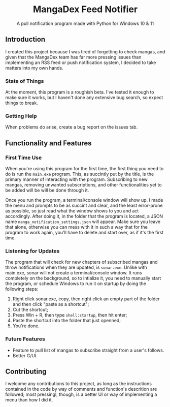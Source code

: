 <div align="center">
    <h1>MangaDex Feed Notifier</h1>
</div>
<div align="center">
    <p>A pull notification program made with Python for Windows 10 & 11</p>
</div>





## Introduction
I created this project because I was tired of forgetting to check mangas, and given that the MangaDex team has far more pressing issues than implementing an RSS feed or push notification system, I decided to take matters into my own hands.

### State of Things
At the moment, this program is a roughish beta. I've tested it enough to make sure it works, but I haven't done any extensive bug search, so expect things to break.

### Getting Help
When problems do arise, create a bug report on the issues tab.


## Functionality and Features
### First Time Use
When you're using this program for the first time, the first thing you need to do is run the `main.exe` program. This, as succintly put by the title, is the primary manner of interacting with the program. Subscribing to new mangas, removing unwanted subscriptions, and other functionalities yet to be added will be will be done through it.

Once you run the program, a terminal/console window will show up. I made the menu and prompts to be as succint and clear, and the least error-prone as possible, so just read what the window shows to you and act accordingly. After doing it, in the folder that the program is located, a JSON name `manga_notification_settings.json` will appear. Make sure you leave that alone, otherwise you can mess with it in such a way that for the program to work again, you'll have to delete and start over, as if it's the first time.

### Listening for Updates
The program that will check for new chapters of subscribed mangas and throw notifications when they are updated, is `sonar.exe`. Unlike with main.exe, sonar will not create a terminal/console window. It runs completely on the background, so to intialize it, you need to manually start the program, or schedule Windows to run it on startup by doing the following steps:

1. Right click sonar.exe, copy, then right click an empty part of the folder and then click "paste as a shortcut";
2. Cut the shortcut;
3. Press Win + R, then type `shell:startup`, then hit enter;
4. Paste the shortcut into the folder that just openned;
5. You're done.

### Future Features
- Feature to pull list of mangas to subscribe straight from a user's follows.
- Better G/UI. 

## Contributing
I welcome any contributions to this project, as long as the instructions contained in the code by way of comments and function's descrition are followed; most pressingl, though, is a better UI or way of implementing a menu than how I did it.